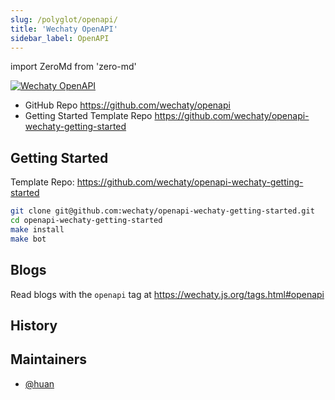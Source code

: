 ```yaml
---
slug: /polyglot/openapi/
title: 'Wechaty OpenAPI'
sidebar_label: OpenAPI
---
```


import ZeroMd from 'zero-md'

[![Wechaty OpenAPI](https://img.shields.io/badge/Wechaty-OpenAPI-6a4)](https://github.com/wechaty/openapi)

- GitHub Repo <https://github.com/wechaty/openapi>
- Getting Started Template Repo <https://github.com/wechaty/openapi-wechaty-getting-started>

## Getting Started

Template Repo: <https://github.com/wechaty/openapi-wechaty-getting-started>

```sh
git clone git@github.com:wechaty/openapi-wechaty-getting-started.git
cd openapi-wechaty-getting-started
make install
make bot
```

## Blogs

Read blogs with the `openapi` tag at <https://wechaty.js.org/tags.html#openapi>

## History

<zero-md src='https://raw.githubusercontent.com/wechaty/openapi/main/CHANGELOG.md'></zero-md>

## Maintainers

- [@huan](https://wechaty.js.org/contributors/huan)
